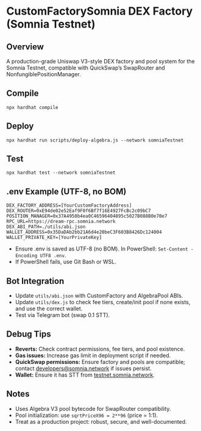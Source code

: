 # CustomFactorySomnia DEX Factory (Somnia Testnet)

## Overview
A production-grade Uniswap V3-style DEX factory and pool system for the Somnia Testnet, compatible with QuickSwap’s SwapRouter and NonfungiblePositionManager.

## Compile
```
npx hardhat compile
```

## Deploy
```
npx hardhat run scripts/deploy-algebra.js --network somniaTestnet
```

## Test
```
npx hardhat test --network somniaTestnet
```

## .env Example (UTF-8, no BOM)
```
DEX_FACTORY_ADDRESS=[YourCustomFactoryAddress]
DEX_ROUTER=0xE94de02e52Eaf9F0f6Bf7f16E4927FcBc2c09bC7
POSITION_MANAGER=0x37A4950b4ea0C46596404895c5027B088B0e70e7
RPC_URL=https://dream-rpc.somnia.network
DEX_ABI_PATH=./utils/abi.json
WALLET_ADDRESS=0x35DaDAb2bb21A6d4e20beC3F603B8426Dc124004
WALLET_PRIVATE_KEY=[YourPrivateKey]
```
- Ensure .env is saved as UTF-8 (no BOM). In PowerShell: `Set-Content -Encoding UTF8 .env`.
- If PowerShell fails, use Git Bash or WSL.

## Bot Integration
- Update `utils/abi.json` with CustomFactory and AlgebraPool ABIs.
- Update `utils/dex.js` to check fee tiers, create/init pool if none exists, and use the correct wallet.
- Test via Telegram bot (swap 0.1 STT).

## Debug Tips
- **Reverts:** Check contract permissions, fee tiers, and pool existence.
- **Gas issues:** Increase gas limit in deployment script if needed.
- **QuickSwap permissions:** Ensure factory and pools are compatible; contact developers@somnia.network if issues persist.
- **Wallet:** Ensure it has STT from [testnet.somnia.network](https://testnet.somnia.network).

## Notes
- Uses Algebra V3 pool bytecode for SwapRouter compatibility.
- Pool initialization: use `sqrtPriceX96 = 2**96` (price = 1:1).
- Treat as a production project: robust, secure, and well-documented.
